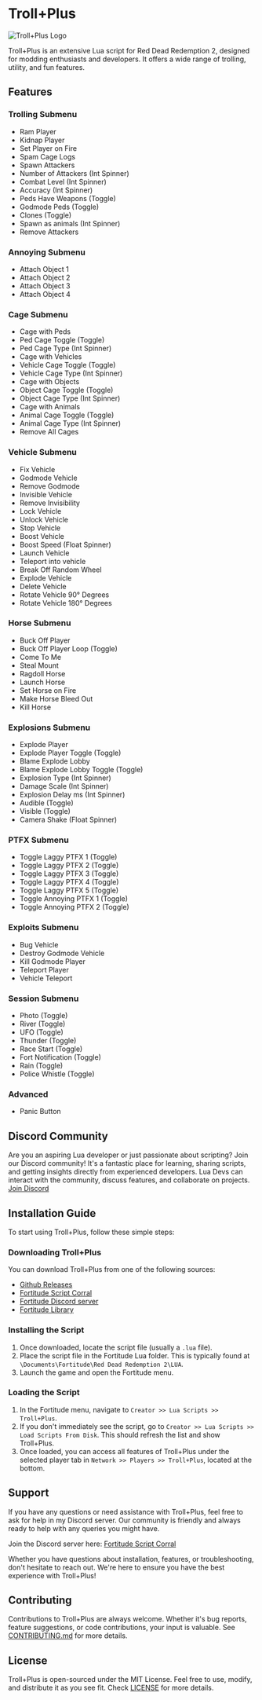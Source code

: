 # Troll+Plus

![Troll+Plus Logo](https://github.com/Nobody277/Troll-Plus/blob/main/Troll%2BPlus.png)

Troll+Plus is an extensive Lua script for Red Dead Redemption 2, designed for modding enthusiasts and developers. It offers a wide range of trolling, utility, and fun features.

## Features

### Trolling Submenu
- Ram Player
- Kidnap Player
- Set Player on Fire
- Spam Cage Logs
- Spawn Attackers
- Number of Attackers (Int Spinner)
- Combat Level (Int Spinner)
- Accuracy (Int Spinner)
- Peds Have Weapons (Toggle)
- Godmode Peds (Toggle)
- Clones (Toggle)
- Spawn as animals (Int Spinner)
- Remove Attackers

### Annoying Submenu
- Attach Object 1
- Attach Object 2
- Attach Object 3
- Attach Object 4

### Cage Submenu
- Cage with Peds
- Ped Cage Toggle (Toggle)
- Ped Cage Type (Int Spinner)
- Cage with Vehicles
- Vehicle Cage Toggle (Toggle)
- Vehicle Cage Type (Int Spinner)
- Cage with Objects
- Object Cage Toggle (Toggle)
- Object Cage Type (Int Spinner)
- Cage with Animals
- Animal Cage Toggle (Toggle)
- Animal Cage Type (Int Spinner)
- Remove All Cages

### Vehicle Submenu
- Fix Vehicle
- Godmode Vehicle
- Remove Godmode
- Invisible Vehicle
- Remove Invisibility
- Lock Vehicle
- Unlock Vehicle
- Stop Vehicle
- Boost Vehicle
- Boost Speed (Float Spinner)
- Launch Vehicle
- Teleport into vehicle
- Break Off Random Wheel
- Explode Vehicle
- Delete Vehicle
- Rotate Vehicle 90° Degrees
- Rotate Vehicle 180° Degrees

### Horse Submenu
- Buck Off Player
- Buck Off Player Loop (Toggle)
- Come To Me
- Steal Mount
- Ragdoll Horse
- Launch Horse
- Set Horse on Fire
- Make Horse Bleed Out
- Kill Horse

### Explosions Submenu
- Explode Player
- Explode Player Toggle (Toggle)
- Blame Explode Lobby
- Blame Explode Lobby Toggle (Toggle)
- Explosion Type (Int Spinner)
- Damage Scale (Int Spinner)
- Explosion Delay ms (Int Spinner)
- Audible (Toggle)
- Visible (Toggle)
- Camera Shake (Float Spinner)

### PTFX Submenu
- Toggle Laggy PTFX 1 (Toggle)
- Toggle Laggy PTFX 2 (Toggle)
- Toggle Laggy PTFX 3 (Toggle)
- Toggle Laggy PTFX 4 (Toggle)
- Toggle Laggy PTFX 5 (Toggle)
- Toggle Annoying PTFX 1 (Toggle)
- Toggle Annoying PTFX 2 (Toggle)

### Exploits Submenu
- Bug Vehicle
- Destroy Godmode Vehicle
- Kill Godmode Player
- Teleport Player
- Vehicle Teleport

### Session Submenu
- Photo (Toggle)
- River (Toggle)
- UFO (Toggle)
- Thunder (Toggle)
- Race Start (Toggle)
- Fort Notification (Toggle)
- Rain (Toggle)
- Police Whistle (Toggle)

### Advanced
- Panic Button

## Discord Community

Are you an aspiring Lua developer or just passionate about scripting? Join our Discord community! It's a fantastic place for learning, sharing scripts, and getting insights directly from experienced developers.
Lua Devs can interact with the community, discuss features, and collaborate on projects. [Join Discord](https://discord.gg/7AKbaUfsjy)


## Installation Guide

To start using Troll+Plus, follow these simple steps:

### Downloading Troll+Plus
You can download Troll+Plus from one of the following sources:
- [Github Releases](https://github.com/Nobody277/Troll-Plus/releases)
- [Fortitude Script Corral](https://discord.gg/7AKbaUfsjy)
- [Fortitude Discord server](https://discord.gg/fortitudemod)
- [Fortitude Library](https://fortitudemod.com/dashboard/library)

### Installing the Script
1. Once downloaded, locate the script file (usually a `.lua` file).
2. Place the script file in the Fortitude Lua folder. This is typically found at `\Documents\Fortitude\Red Dead Redemption 2\LUA`.
3. Launch the game and open the Fortitude menu.

### Loading the Script
1. In the Fortitude menu, navigate to `Creator >> Lua Scripts >> Troll+Plus`.
2. If you don't immediately see the script, go to `Creator >> Lua Scripts >> Load Scripts From Disk`. This should refresh the list and show Troll+Plus.
3. Once loaded, you can access all features of Troll+Plus under the selected player tab in `Network >> Players >> Troll+Plus`, located at the bottom.

## Support

If you have any questions or need assistance with Troll+Plus, feel free to ask for help in my Discord server. Our community is friendly and always ready to help with any queries you might have.

Join the Discord server here: [Fortitude Script Corral](https://discord.gg/7AKbaUfsjy)

Whether you have questions about installation, features, or troubleshooting, don't hesitate to reach out. We're here to ensure you have the best experience with Troll+Plus!

## Contributing

Contributions to Troll+Plus are always welcome. Whether it's bug reports, feature suggestions, or code contributions, your input is valuable. See [CONTRIBUTING.md](https://github.com/Nobody277/Troll-Plus/blob/main/CONTRIBUTING.md) for more details.

## License

Troll+Plus is open-sourced under the MIT License. Feel free to use, modify, and distribute it as you see fit. Check [LICENSE](https://github.com/Nobody277/Troll-Plus/blob/main/LICENSE) for more details.
